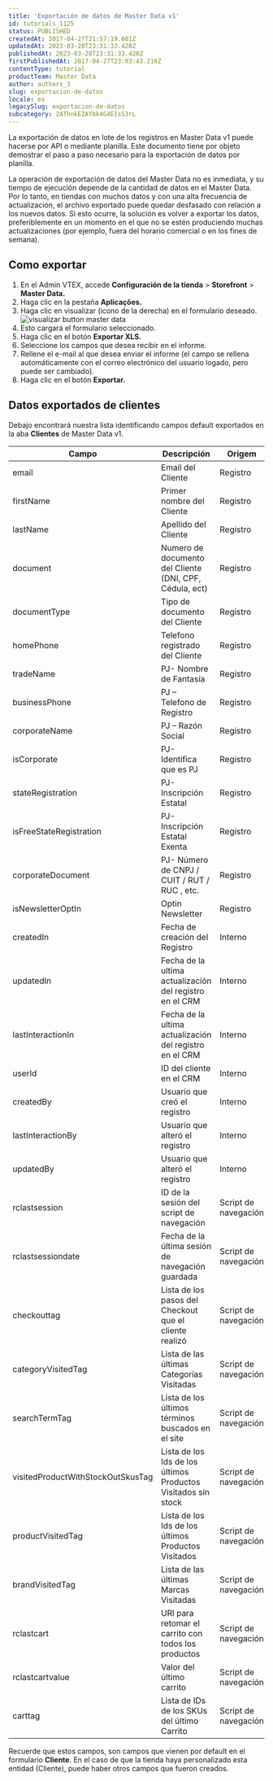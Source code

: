 ```yaml
---
title: 'Exportación de datos de Master Data v1'
id: tutorials_1125
status: PUBLISHED
createdAt: 2017-04-27T21:57:19.601Z
updatedAt: 2023-03-28T23:31:33.420Z
publishedAt: 2023-03-28T23:31:33.420Z
firstPublishedAt: 2017-04-27T23:03:43.216Z
contentType: tutorial
productTeam: Master Data
author: authors_3
slug: exportacion-de-datos
locale: es
legacySlug: exportacion-de-datos
subcategory: 2AThnkEZAYbk4G4EIs53rL
---
```


La exportación de datos en lote de los registros en Master Data v1 puede hacerse por API o mediante planilla. Este documento tiene por objeto demostrar el paso a paso necesario para la exportación de datos por planilla.

<div class="alert alert-warning">
La operación de exportación de datos del Master Data no es inmediata, y su tiempo de ejecución depende de la cantidad de datos en el Master Data. Por lo tanto, en tiendas con muchos datos y con una alta frecuencia de actualización, el archivo exportado puede quedar desfasado con relación a los nuevos datos. Si esto ocurre, la solución es volver a exportar los datos, preferiblemente en un momento en el que no se estén produciendo muchas actualizaciones (por ejemplo, fuera del horario comercial o en los fines de semana).
</div>

## Como exportar

1. En el Admin VTEX, accede **Configuración de la tienda** > **Storefront** > **Master Data.**
2. Haga clic en la pestaña **Aplicações.**
3. Haga clic en visualizar (icono de la derecha) en el formulario deseado.
![visualizar button master data](//images.ctfassets.net/alneenqid6w5/2x1xCx4tEeV6eMPy4VRFpE/0e59f11450a93765e037da555f8d6c09/visualizar_button_export_data.png)
4. Esto cargará el formulario seleccionado.
5. Haga clic en el botón **Exportar XLS.**
6. Seleccione los campos que desea recibir en el informe.
7. Rellene el e-mail al que desea enviar el informe (el campo se rellena automáticamente con el correo electrónico del usuario logado, pero puede ser cambiado).
8. Haga clic en el botón **Exportar.**

## Datos exportados de clientes

Debajo encontrará nuestra lista identificando campos default exportados en la aba **Clientes** de Master Data v1.

| Campo     | Descripción     | Origem     |
| ---------- | ---------- | ---------- |
| email       | Email del Cliente	       | Registro       |
| firstName       | Primer nombre del Cliente	       | Registro       |
| lastName       | Apellido del Cliente	       | Registro       |
| document       | Numero de documento del Cliente (DNI, CPF, Cédula, ect)	       | Registro       |
| documentType       | Tipo de documento del Cliente	       | Registro       |
| homePhone       | Telefono registrado del Cliente	       | Registro       |
| tradeName       | PJ- Nombre de Fantasía	       | Registro       |
| businessPhone       | PJ – Telefono de Registro	       | Registro       |
| corporateName       | PJ – Razón Social	       | Registro       |
| isCorporate       | PJ- Identifica que es PJ       | Registro       |
| stateRegistration       | PJ- Inscripción Estatal	       | Registro       |
| isFreeStateRegistration       | PJ- Inscripción Estatal Exenta	       | Registro       |
| corporateDocument       | PJ- Número de CNPJ / CUIT / RUT / RUC , etc.	       | Registro       |
| isNewsletterOptIn       | Optin Newsletter	       | Registro       |
| createdIn       | Fecha de creación del Registro	       | Interno       |
| updatedIn       | 	Fecha de la ultima actualización del registro en el CRM	       | Interno       |
| lastInteractionIn       | Fecha de la ultima actualización del registro en el CRM	       | Interno       |
| userId       | ID del cliente en el CRM	       | Interno       |
| createdBy       | Usuario que creó el registro	       | Interno       |
| lastInteractionBy       | Usuario que alteró el registro	       | Interno       |
| updatedBy       | Usuario que alteró el registro	       | Interno       |
| rclastsession       | ID de la sesión del script de navegación	       | Script de navegación       |
| rclastsessiondate       | Fecha de la última sesión de navegación guardada	       | Script de navegación       |
| checkouttag       | Lista de los pasos del Checkout que el cliente realizó	       | Script de navegación       |
| categoryVisitedTag       | Lista de las últimas Categorías Visitadas	       | Script de navegación       |
| searchTermTag       | Lista de los últimos términos buscados en el site	       | Script de navegación       |
| visitedProductWithStockOutSkusTag       | Lista de los Ids de los últimos Productos Visitados sin stock	       | Script de navegación       |
| productVisitedTag       | Lista de los Ids de los últimos Productos Visitados	       | Script de navegación       |
| brandVisitedTag       | Lista de las últimas Marcas Visitadas	       | Script de navegación       |
| rclastcart       | URl para retomar el carrito con todos los productos	       | Script de navegación       |
| rclastcartvalue       | Valor del último carrito	       | Script de navegación       |
| carttag       | Lista de IDs de los SKUs del último Carrito	       | Script de navegación       |

Recuerde que estos campos, son campos que vienen por default en el formulario __Cliente__. En el caso de que la tienda haya personalizado esta entidad (Cliente), puede haber otros campos que fueron creados.

